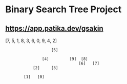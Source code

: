 # Binary Search Tree Project

## https://app.patika.dev/gsakin

[7, 5, 1, 8, 3, 6, 0, 9, 4, 2] 


                        [5]

                    [4]         [9]  [8]
                                    [6]   [7] 
                [2]     [3]

            [1]   [0]       
